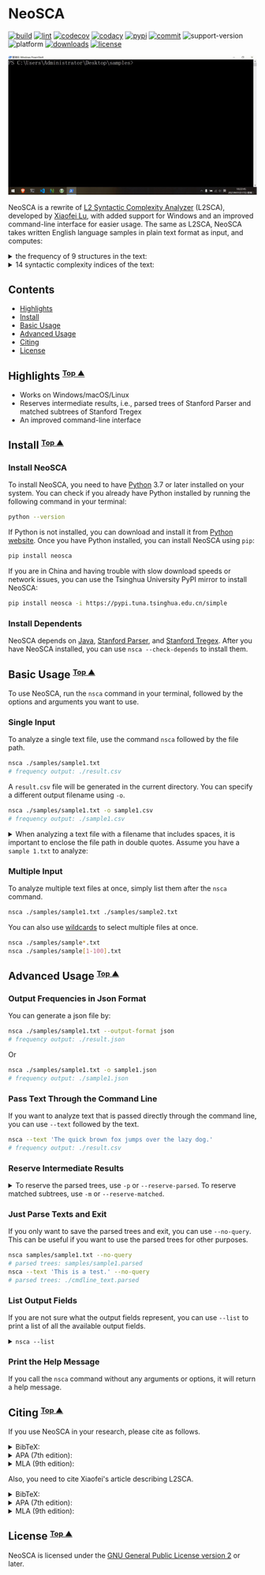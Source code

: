 # NeoSCA

[![build](https://github.com/tanloong/neosca/workflows/build/badge.svg)](https://github.com/tanloong/neosca/actions?query=workflow%3Abuild)
[![lint](https://github.com/tanloong/neosca/workflows/lint/badge.svg)](https://github.com/tanloong/neosca/actions?query=workflow%3ALint)
[![codecov](https://img.shields.io/codecov/c/github/tanloong/neosca)](https://codecov.io/gh/tanloong/neosca)
[![codacy](https://app.codacy.com/project/badge/Grade/6d49b7a0f3ac44b79d6fc6b87b303034)](https://www.codacy.com/gh/tanloong/neosca/dashboard?utm_source=github.com&amp;utm_medium=referral&amp;utm_content=tanloong/neosca&amp;utm_campaign=Badge_Grade)
[![pypi](https://img.shields.io/pypi/v/neosca)](https://pypi.org/project/neosca)
[![commit](https://img.shields.io/github/last-commit/tanloong/neosca)](https://github.com/tanloong/neosca/commits/master)
![support-version](https://img.shields.io/pypi/pyversions/neosca)
![platform](https://img.shields.io/badge/platform-Windows%20%7C%20macOS%20%7C%20Linux-lightgray)
[![downloads](https://img.shields.io/pypi/dm/neosca)](#install)
[![license](https://img.shields.io/github/license/tanloong/neosca)](https://github.com/tanloong/neosca/blob/master/LICENSE.txt)

![](img/testing-on-Windows.gif)

NeoSCA is a rewrite of
[L2 Syntactic Complexity Analyzer](http://personal.psu.edu/xxl13/downloads/l2sca.html) (L2SCA),
developed by
[Xiaofei Lu](http://personal.psu.edu/xxl13/index.html),
with added support for Windows and an improved command-line interface for easier usage.
The same as L2SCA, NeoSCA takes written English language samples in plain text format as input, and computes:

<details>

<summary>
the frequency of 9 structures in the text:
</summary>

1. words (W)
2. sentences (S)
3. verb phrases (VP)
4. clauses (C)
5. T-units (T)
6. dependent clauses (DC)
7. complex T-units (CT)
8. coordinate phrases (CP)
9. complex nominals (CN), and

</details>

<details>

<summary>
14 syntactic complexity indices of the text:
</summary>

1. mean length of sentence (MLS)
2. mean length of T-unit (MLT)
3. mean length of clause (MLC)
4. clauses per sentence (C/S)
5. verb phrases per T-unit (VP/T)
6. clauses per T-unit (C/T)
7. dependent clauses per clause (DC/C)
8. dependent clauses per T-unit (DC/T)
9. T-units per sentence (T/S)
10. complex T-unit ratio (CT/T)
11. coordinate phrases per T-unit (CP/T)
12. coordinate phrases per clause (CP/C)
13. complex nominals per T-unit (CN/T)
14. complex nominals per clause (CP/C)

</details>

## Contents

<!-- vim-markdown-toc GFM -->

* [Highlights](#highlights)
* [Install](#install)
* [Basic Usage](#basic-usage)
* [Advanced Usage](#advanced-usage)
* [Citing](#citing)
* [License](#license)

<!-- vim-markdown-toc -->

## <a name="highlights"></a> Highlights <small><sup>[Top ▲](#contents)</sup></small>

* Works on Windows/macOS/Linux
* Reserves intermediate results, i.e., parsed trees of Stanford Parser and matched subtrees of Stanford Tregex
* An improved command-line interface

## <a name="install"></a> Install <small><sup>[Top ▲](#contents)</sup></small>

### Install NeoSCA

To install NeoSCA, you need to have [Python](https://www.python.org/) 3.7 or later installed on your system. You can check if you already have Python installed by running the following command in your terminal:

```sh
python --version
```

If Python is not installed, you can download and install it from [Python website](https://www.python.org/downloads/). Once you have Python installed, you can install NeoSCA using `pip`:

```sh
pip install neosca
```

If you are in China and having trouble with slow download speeds or network issues, you can use the Tsinghua University PyPI mirror to install NeoSCA:

```sh
pip install neosca -i https://pypi.tuna.tsinghua.edu.cn/simple
```

### Install Dependents

NeoSCA depends on
[Java](https://www.java.com/en/download/manual.jsp),
[Stanford Parser](https://nlp.stanford.edu/software/lex-parser.shtml),
and
[Stanford Tregex](https://nlp.stanford.edu/software/tregex.html).
After you have NeoSCA installed, you can use `nsca --check-depends` to install them.

## <a name="basic-usage"></a> Basic Usage <small><sup>[Top ▲](#contents)</sup></small>

To use NeoSCA, run the `nsca` command in your terminal, followed by the options and arguments you want to use.

### Single Input

To analyze a single text file, use the command `nsca` followed by the file path. 

```sh
nsca ./samples/sample1.txt
# frequency output: ./result.csv
```

A `result.csv` file will be generated in the current directory. You can specify a different output filename using `-o`.

```sh
nsca ./samples/sample1.txt -o sample1.csv
# frequency output: ./sample1.csv
```

<details>

<summary>
When analyzing a text file with a filename that includes spaces, it is important to enclose the file path in double quotes. Assume you have a <code>sample 1.txt</code> to analyze:
</summary>

```sh
nsca "./samples/sample 1.txt"
```

This ensures that the entire filename including the spaces, is interpreted as a single argument. Without the double quotes, the command would interpret "sample" and "1.txt" as two separate arguments and the analysis would fail.

</details>

### Multiple Input

To analyze multiple text files at once, simply list them after the `nsca` command.

```sh
nsca ./samples/sample1.txt ./samples/sample2.txt
```

You can also use [wildcards](https://www.gnu.org/savannah-checkouts/gnu/clisp/impnotes/wildcard.html#wildcard-syntax) to select multiple files at once.

```sh
nsca ./samples/sample*.txt 
nsca ./samples/sample[1-100].txt
```

## <a name="advanced-usage"></a> Advanced Usage <small><sup>[Top ▲](#contents)</sup></small>

### Output Frequencies in Json Format

You can generate a json file by:

```sh
nsca ./samples/sample1.txt --output-format json
# frequency output: ./result.json
```

Or

```sh
nsca ./samples/sample1.txt -o sample1.json
# frequency output: ./sample1.json
```

### Pass Text Through the Command Line

If you want to analyze text that is passed directly through the command line, you can use `--text` followed by the text.

```sh
nsca --text 'The quick brown fox jumps over the lazy dog.'
# frequency output: ./result.csv
```

### Reserve Intermediate Results

<details>

<summary>
To reserve the parsed trees, use <code>-p</code> or <code>--reserve-parsed</code>. To reserve matched subtrees, use <code>-m</code> or <code>--reserve-matched</code>.
</summary>

```sh
nsca samples/sample1.txt -p
# frequency output: ./result.csv
# parsed trees: ./samples/sample1.parsed
nsca samples/sample1.txt -m
# frequency output: ./result.csv
# matched subtrees: ./result_matches/
nsca samples/sample1.txt -p -m
# frequency output: ./result.csv
# parsed trees: ./samples/sample1.parsed
# matched subtrees: ./result_matches/
```

</details>

### Just Parse Texts and Exit

If you only want to save the parsed trees and exit, you can use `--no-query`. This can be useful if you want to use the parsed trees for other purposes.

```sh
nsca samples/sample1.txt --no-query
# parsed trees: samples/sample1.parsed
nsca --text 'This is a test.' --no-query
# parsed trees: ./cmdline_text.parsed
```

### List Output Fields

If you are not sure what the output fields represent, you can use `--list` to print a list of all the available output fields.

<details>

<summary>
<code>nsca --list</code>
</summary>

```sh
W: words
S: sentences
VP: verb phrases
C: clauses
T: T-units
DC: dependent clauses
CT: complex T-units
CP: coordinate phrases
CN: complex nominals
MLS: mean length of sentence
MLT: mean length of T-unit
MLC: mean length of clause
C/S: clauses per sentence
VP/T: verb phrases per T-unit
C/T: clauses per T-unit
DC/C: dependent clauses per clause
DC/T: dependent clauses per T-unit
T/S: T-units per sentence
CT/T: complex T-unit ratio
CP/T: coordinate phrases per T-unit
CP/C: coordinate phrases per clause
CN/T: complex nominals per T-unit
CN/C: complex nominals per clause
```

</details>

### Print the Help Message

If you call the `nsca` command without any arguments or options, it will return a help message.

## <a name="citing"></a> Citing <small><sup>[Top ▲](#contents)</sup></small>

If you use NeoSCA in your research, please cite as follows.

<details>

<summary>
BibTeX:
</summary>

```BibTeX
@misc{tan2022neosca,
title        = {NeoSCA: A Rewrite of L2 Syntactic Complexity Analyzer, version 0.0.32},
author       = {Long Tan},
howpublished = {\url{https://github.com/tanloong/neosca}},
year         = {2022}
}
```

</details>

<details>

<summary>
APA (7th edition):
</summary>

<pre>Tan, L. (2022). <i>NeoSCA: A Rewrite of L2 Syntactic Complexity Analyzer</i> (version 0.0.32) [Software]. Github. https://github.com/tanloong/neosca</pre>

</details>

<details>

<summary>
MLA (9th edition):
</summary>

<pre>Tan, Long. <i>NeoSCA: A Rewrite of L2 Syntactic Complexity Analyzer</i>. version 0.0.32, GitHub, 2022, https://github.com/tanloong/neosca.</pre>

</details>

Also, you need to cite Xiaofei's article describing L2SCA.

<details>

<summary>
BibTeX:
</summary>

```BibTeX
@article{lu2010automatic,
title     = {Automatic analysis of syntactic complexity in second language writing},
author    = {Xiaofei Lu},
journal   = {International journal of corpus linguistics},
volume    = {15},
number    = {4},
pages     = {474--496},
year      = {2010},
publisher = {John Benjamins Publishing Company},
doi       = {10.1075/ijcl.15.4.02lu},
}
```

</details>

<details>

<summary>
APA (7th edition):
</summary>

<pre>Lu, X. (2010). Automatic analysis of syntactic complexity in second language writing. <i>International Journal of Corpus Linguistics</i>, 15(4), 474-496.</pre>

</details>

<details>

<summary>
MLA (9th edition):
</summary>

<pre>Lu, Xiaofei. "Automatic Analysis of Syntactic Complexity in Second Language Writing." <i>International Journal of Corpus Linguistics</i>, vol. 15, no. 4, John Benjamins Publishing Company, 2010, pp. 474-96.</pre>

</details>

## <a name="license"></a> License <small><sup>[Top ▲](#contents)</sup></small>

NeoSCA is licensed under the [GNU General Public License version 2](https://github.com/tanloong/neosca/blob/master/LICENSE.txt) or later.
